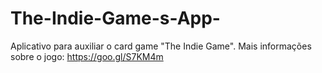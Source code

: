 # The-Indie-Game-s-App-
Aplicativo para auxiliar o card game "The Indie Game". Mais informações sobre o jogo: https://goo.gl/S7KM4m
